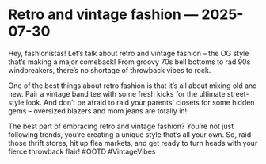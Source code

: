 # Retro and vintage fashion — 2025-07-30

Hey, fashionistas! Let’s talk about retro and vintage fashion – the OG style that’s making a major comeback! From groovy 70s bell bottoms to rad 90s windbreakers, there’s no shortage of throwback vibes to rock. 

One of the best things about retro fashion is that it’s all about mixing old and new. Pair a vintage band tee with some fresh kicks for the ultimate street-style look. And don’t be afraid to raid your parents’ closets for some hidden gems – oversized blazers and mom jeans are totally in!

The best part of embracing retro and vintage fashion? You’re not just following trends, you’re creating a unique style that’s all your own. So, raid those thrift stores, hit up flea markets, and get ready to turn heads with your fierce throwback flair! #OOTD #VintageVibes